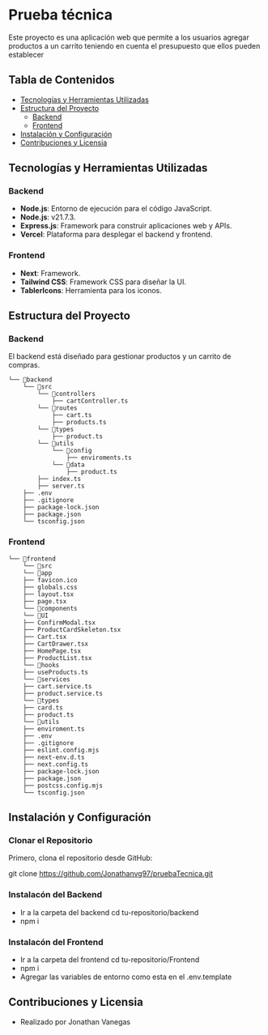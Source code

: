 # Prueba técnica

Este proyecto es una aplicación web que permite a los usuarios agregar productos a un carrito teniendo en cuenta el presupuesto que ellos pueden establecer

## Tabla de Contenidos

- [Tecnologías y Herramientas Utilizadas](#tecnologías-y-herramientas-utilizadas)
- [Estructura del Proyecto](#estructura-del-proyecto)
  - [Backend](#backend)
  - [Frontend](#frontend)
- [Instalación y Configuración](#instalación-y-configuración)
- [Contribuciones y Licensia](#contribuciones-y-licensia)

## Tecnologías y Herramientas Utilizadas

### Backend

- **Node.js**: Entorno de ejecución para el código JavaScript.
- **Node.js**: v21.7.3.
- **Express.js**: Framework para construir aplicaciones web y APIs.
- **Vercel**: Plataforma para desplegar el backend y frontend.

### Frontend

- **Next**: Framework.
- **Tailwind CSS**: Framework CSS para diseñar la UI.
- **TablerIcons**: Herramienta para los iconos.

## Estructura del Proyecto

### Backend

El backend está diseñado para gestionar productos y un carrito de compras.

```plaintext
└── 📁backend
    └── 📁src
        └── 📁controllers
            ├── cartController.ts
        └── 📁routes
            ├── cart.ts
            ├── products.ts
        └── 📁types
            ├── product.ts
        └── 📁utils
            └── 📁config
                ├── enviroments.ts
            └── 📁data
                ├── product.ts
        ├── index.ts
        ├── server.ts
    ├── .env
    ├── .gitignore
    ├── package-lock.json
    ├── package.json
    └── tsconfig.json
```

### Frontend

```plaintext
└── 📁frontend
    └── 📁src
    └── 📁app
    ├── favicon.ico
    ├── globals.css
    ├── layout.tsx
    ├── page.tsx
    └── 📁components
    └── 📁UI
    ├── ConfirmModal.tsx
    ├── ProductCardSkeleton.tsx
    ├── Cart.tsx
    ├── CartDrawer.tsx
    ├── HomePage.tsx
    ├── ProductList.tsx
    └── 📁hooks
    ├── useProducts.ts
    └── 📁services
    ├── cart.service.ts
    ├── product.service.ts
    └── 📁types
    ├── card.ts
    ├── product.ts
    └── 📁utils
    ├── enviroment.ts
    ├── .env
    ├── .gitignore
    ├── eslint.config.mjs
    ├── next-env.d.ts
    ├── next.config.ts
    ├── package-lock.json
    ├── package.json
    ├── postcss.config.mjs
    └── tsconfig.json
```

## Instalación y Configuración

### Clonar el Repositorio

Primero, clona el repositorio desde GitHub:

git clone https://github.com/Jonathanvg97/pruebaTecnica.git

### Instalacón del Backend

- Ir a la carpeta del backend cd tu-repositorio/backend
- npm i

### Instalacón del Frontend

- Ir a la carpeta del frontend cd tu-repositorio/Frontend
- npm i
- Agregar las variables de entorno como esta en el .env.template

## Contribuciones y Licensia

- Realizado por Jonathan Vanegas
